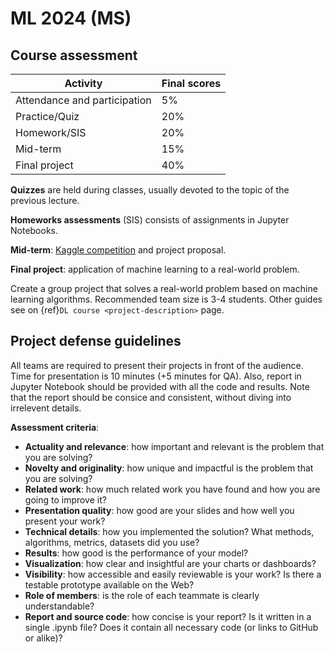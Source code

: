 # ML 2024 (MS)

## Course assessment

| Activity                     | Final scores |
| ---------------------------- | ------------ |
| Attendance and participation | $5\%$        |
| Practice/Quiz                | $20\%$       |
| Homework/SIS                 | $20\%$       |
| Mid-term                     | $15\%$       |
| Final project                | $40\%$       |

**Quizzes** are held during classes, usually devoted to the topic of the previous lecture.

**Homeworks assessments** (SIS) consists of assignments in Jupyter Notebooks.

**Mid-term**: [Kaggle competition](https://www.kaggle.com/t/01ad6891a246412c8f5473321efffee0) and project proposal.

**Final project**: application of machine learning to a real-world problem.

Create a group project that solves a real-world problem based on machine learning algorithms. Recommended team size is 3-4 students. Other guides see on {ref}`DL course <project-description>` page.

## Project defense guidelines

All teams are required to present their projects in front of the audience. Time for presentation is 10 minutes (+5 minutes for QA). Also, report in Jupyter Notebook should be provided with all the code and results. Note that the report should be consice and consistent, without diving into irrelevent details.

**Assessment criteria**:

- **Actuality and relevance**: how important and relevant is the problem that you are solving?
- **Novelty and originality**: how unique and impactful is the problem that you are solving?
- **Related work**: how much related work you have found and how you are going to improve it?
- **Presentation quality**: how good are your slides and how well you present your work?
- **Technical details**: how you implemented the solution? What methods, algorithms, metrics, datasets did you use?
- **Results**: how good is the performance of your model?
- **Visualization**: how clear and insightful are your charts or dashboards?
- **Visibility**: how accessible and easily reviewable is your work? Is there a testable prototype available on the Web?
- **Role of members**: is the role of each teammate is clearly understandable?
- **Report and source code**: how concise is your report? Is it written in a single .ipynb file? Does it contain all necessary code (or links to GitHub or alike)?
